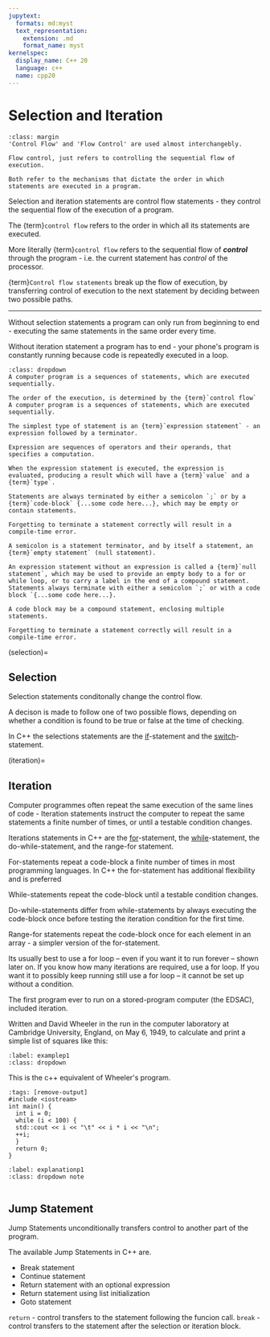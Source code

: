 ```yaml
---
jupytext:
  formats: md:myst
  text_representation:
    extension: .md
    format_name: myst
kernelspec:
  display_name: C++ 20
  language: c++
  name: cpp20
---
```


# Selection and Iteration
```{note}
:class: margin
'Control Flow' and 'Flow Control' are used almost interchangebly.

Flow control, just refers to controlling the sequential flow of execution.

Both refer to the mechanisms that dictate the order in which statements are executed in a program. 
```
Selection and iteration statements are control flow statements - they control the sequential flow of the execution of a program. 

The {term}`control flow` refers to the order in which all its statements are executed. 

More literally {term}`control flow` refers to the sequential flow of ***control*** through the program - i.e. the current statement has *control* of the processor. 

{term}`Control flow statements` break up the flow of execution, by transferring control of execution to the next statement by deciding between two possible paths. 
***
Without selection statements a program can only run from beginning to end - executing the same statements in the same order every time.

Without iteration statement a program has to end - your phone's program is constantly running because code is repeatedly executed in a loop.

````{admonition} Statements and Expressions
:class: dropdown
A computer program is a sequences of statements, which are executed sequentially.

The order of the execution, is determined by the {term}`control flow`
A computer program is a sequences of statements, which are executed sequentially.

The simplest type of statement is an {term}`expression statement` - an expression followed by a terminator.

Expression are sequences of operators and their operands, that specifies a computation.

When the expression statement is executed, the expression is evaluated, producing a result which will have a {term}`value` and a {term}`type`.

Statements are always terminated by either a semicolon `;` or by a {term}`code-block` {...some code here...}, which may be empty or contain statements.

Forgetting to terminate a statement correctly will result in a compile-time error. 

A semicolon is a statement terminator, and by itself a statement, an {term}`empty statement` (null statement). 

An expression statement without an expression is called a {term}`null statement`, which may be used to provide an empty body to a for or while loop, or to carry a label in the end of a compound statement.
Statements always terminate with either a semicolon `;` or with a code block `{...some code here...}.

A code block may be a compound statement, enclosing multiple statements.

Forgetting to terminate a statement correctly will result in a compile-time error. 
````
(selection)=
## Selection

Selection statements conditonally change the control flow.

A decison is made to follow one of two possible flows, depending on whether a condition is found to be true or false at the time of checking.

In C++ the selections statements are the [if](if)-statement and the [switch](switch)-statement.


(iteration)=
## Iteration

Computer programmes often repeat the same execution of the same lines of code - Iteration statements instruct the computer to repeat the same statements a finite number of times, or until a testable condition changes.

Iterations statements in C++ are the [for](for)-statement, the [while](while)-statement, the do-while-statement, and the range-for statement.

For-statements repeat a code-block a finite number of times in most programming languages. In C++ the for-statement has additional flexibility and is preferred 

While-statements repeat the code-block until a testable condition changes.

Do-while-statements differ from while-statements by always executing the code-block once before testing the iteration condition for the first time.

Range-for statements repeat the code-block once for each element in an array - a simpler version of the for-statement.

Its usually best to use a for loop – even if you want it to run forever – shown later on. If you know how many iterations are required, use a for loop. If you want it to possibly keep running still use a for loop – it cannot be set up without a condition.


The first program ever to run on a stored-program computer (the EDSAC), included iteration. 

Written and David Wheeler in the run in the computer laboratory at Cambridge University, England, on May 6, 1949, to calculate and print a simple list of squares like this:

`````{code_example-start}
:label: examplep1
:class: dropdown
`````
This is the c++ equivalent of  Wheeler's program.
````{code-cell} c++
:tags: [remove-output]
#include <iostream>
int main() {
  int i = 0;
  while (i < 100) {
  std::cout << i << "\t" << i * i << "\n";
  ++i;
  }
  return 0;
}
````
````{code_explanation} examplep1
:label: explanationp1
:class: dropdown note
````
`````{code_example-end}
`````
## Jump Statement

Jump Statements unconditionally transfers control to another part of the program.

The available Jump Statements in C++ are.

- Break statement
- Continue statement
- Return statement with an optional expression
- Return statement using list initialization
- Goto statement

`return` - control transfers to the statement following the funcion call.
`break` - control transfers to the statement after the selection or iteration block.

